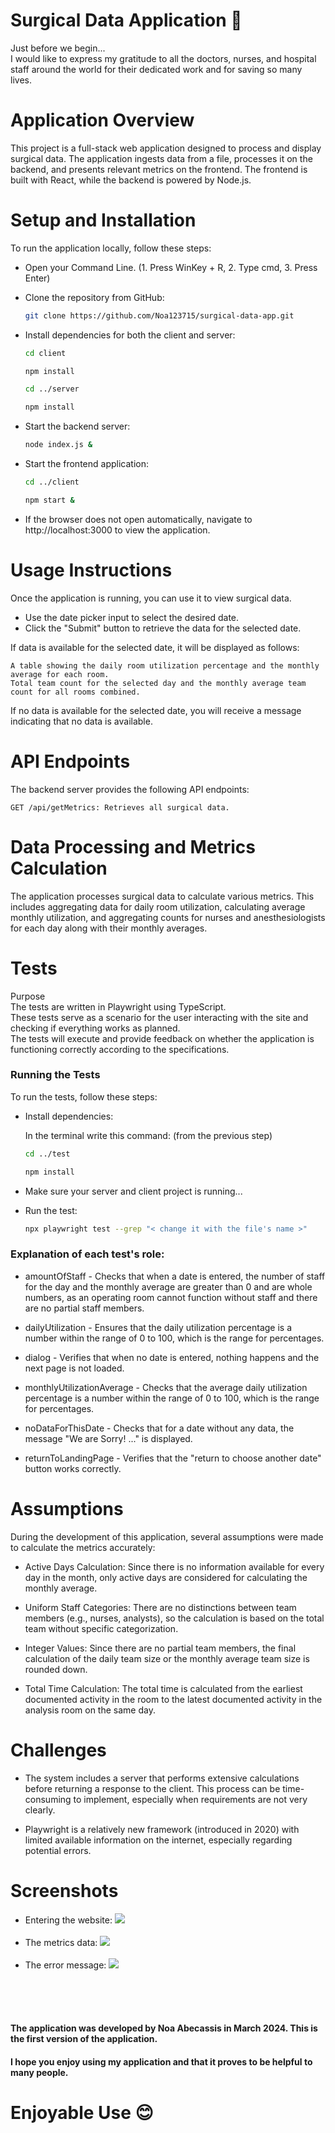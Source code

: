 # Surgical Data Application 🏥
Just before we begin... <br/>
I would like to express my gratitude to all the doctors, nurses, and hospital staff around the world for their dedicated work and for saving so many lives.

# Application Overview
This project is a full-stack web application designed to process and display surgical data. The application ingests data from a file, processes it on the backend, and presents relevant metrics on the frontend. The frontend is built with React, while the backend is powered by Node.js.

# Setup and Installation
To run the application locally, follow these steps:
- Open your Command Line. (1. Press WinKey + R, 2. Type cmd, 3. Press Enter)
- Clone the repository from GitHub: 

    ```bash
    git clone https://github.com/Noa123715/surgical-data-app.git
    ```

- Install dependencies for both the client and server:

    ```bash
    cd client
    ```

    ```bash
    npm install
    ```

    ```bash
    cd ../server
    ```

    ```bash 
    npm install
    ```

- Start the backend server:

    ```bash
    node index.js &
    ```

- Start the frontend application:

    ```bash
    cd ../client
    ```

    ```bash
    npm start &
    ```

- If the browser does not open automatically, navigate to http://localhost:3000 to view the application.

# Usage Instructions
Once the application is running, you can use it to view surgical data.
- Use the date picker input to select the desired date.
- Click the "Submit" button to retrieve the data for the selected date.

If data is available for the selected date, it will be displayed as follows:

    A table showing the daily room utilization percentage and the monthly average for each room.
    Total team count for the selected day and the monthly average team count for all rooms combined.

If no data is available for the selected date, you will receive a message indicating that no data is available.

# API Endpoints
The backend server provides the following API endpoints:

    GET /api/getMetrics: Retrieves all surgical data.

# Data Processing and Metrics Calculation
The application processes surgical data to calculate various metrics. This includes aggregating data for daily room utilization, calculating average monthly utilization, and aggregating counts for nurses and anesthesiologists for each day along with their monthly averages.

# Tests
Purpose <br/>
The tests are written in Playwright using TypeScript.<br/>
These tests serve as a scenario for the user interacting with the site and checking if everything works as planned. <br/>
The tests will execute and provide feedback on whether the application is functioning correctly according to the specifications.

### Running the Tests
To run the tests, follow these steps:

- Install dependencies:

    In the terminal write this command: (from the previous step)

    ```bash
    cd ../test
    ```

    ```bash
    npm install
    ```

- Make sure your server and client project is running...

- Run the test: 
    ```bash
    npx playwright test --grep "< change it with the file's name >"
    ``` 


### Explanation of each test's role:

- amountOfStaff - Checks that when a date is entered, the number of staff for the day and the monthly average are greater than 0 and are whole numbers, as an operating room cannot function without staff and there are no partial staff members.

- dailyUtilization - Ensures that the daily utilization percentage is a number within the range of 0 to 100, which is the range for percentages.

- dialog - Verifies that when no date is entered, nothing happens and the next page is not loaded.

- monthlyUtilizationAverage - Checks that the average daily utilization percentage is a number within the range of 0 to 100, which is the range for percentages.

- noDataForThisDate - Checks that for a date without any data, the message "We are Sorry! ..." is displayed.

- returnToLandingPage - Verifies that the "return to choose another date" button works correctly.

# Assumptions
During the development of this application, several assumptions were made to calculate the metrics accurately:

- Active Days Calculation: Since there is no information available for every day in the month, only active days are considered for calculating the monthly average.

- Uniform Staff Categories: There are no distinctions between team members (e.g., nurses, analysts), so the calculation is based on the total team without specific categorization.

- Integer Values: Since there are no partial team members, the final calculation of the daily team size or the monthly average team size is rounded down.

- Total Time Calculation: The total time is calculated from the earliest documented activity in the room to the latest documented activity in the analysis room on the same day.

# Challenges

- The system includes a server that performs extensive calculations before returning a response to the client. This process can be time-consuming to implement, especially when requirements are not very clearly.

- Playwright is a relatively new framework (introduced in 2020) with limited available information on the internet, especially regarding potential errors.


# Screenshots
- Entering the website:
  <img src="https://github.com/noa123715/surgical-data-app/blob/main/screenshots/landingPage.png"> <br><br>
- The metrics data:
  <img src="https://github.com/Noa123715/surgical-data-app/blob/main/screenshots/Metrics.png"><br><br>
- The error message:
  <img src="https://github.com/noa123715/surgical-data-app/blob/main/screenshots/noAvailableData.png"><br><br>

<br/><br/>

#### The application was developed by Noa Abecassis in March 2024. This is the first version of the application.

#### I hope you enjoy using my application and that it proves to be helpful to many people.

# Enjoyable Use 😊
